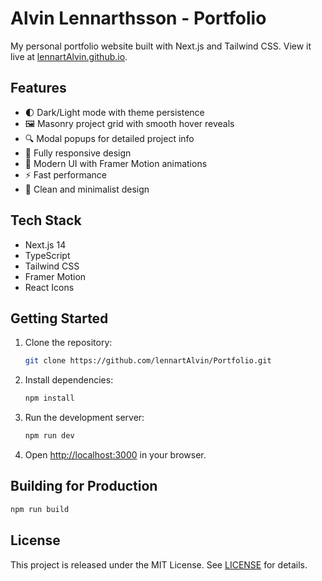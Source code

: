 # Alvin Lennarthsson - Portfolio

My personal portfolio website built with Next.js and Tailwind CSS. View it live at [lennartAlvin.github.io](https://lennartAlvin.github.io).

## Features

- 🌓 Dark/Light mode with theme persistence
- 🖼️ Masonry project grid with smooth hover reveals
- 🔍 Modal popups for detailed project info
- 📱 Fully responsive design
- 🎯 Modern UI with Framer Motion animations
- ⚡ Fast performance
- 🎨 Clean and minimalist design

## Tech Stack

- Next.js 14
- TypeScript
- Tailwind CSS
- Framer Motion
- React Icons

## Getting Started

1. Clone the repository:
   ```bash
   git clone https://github.com/lennartAlvin/Portfolio.git
   ```

2. Install dependencies:
   ```bash
   npm install
   ```

3. Run the development server:
   ```bash
   npm run dev
   ```

4. Open [http://localhost:3000](http://localhost:3000) in your browser.

## Building for Production

```bash
npm run build
```

## License

This project is released under the MIT License. See [LICENSE](LICENSE) for
details.
